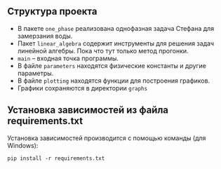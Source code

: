 ## Структура проекта
- В пакете `one_phase` реализована однофазная задача Стефана для замерзания воды.
- Пакет `linear_algebra` содержит инструменты для решения задач линейной алгебры. Пока что тут только метод прогонки.
- `main` – входная точка программы.
- В файле `parameters` находятся физические константы и другие параметры.
- В файле `plotting` находятся функции для построения графиков.
- Графики сохраняются в директории `graphs`
## Установка зависимостей из файла requirements.txt

Установка зависимостей производится с помощью команды (для Windows):

`pip install -r requirements.txt`

